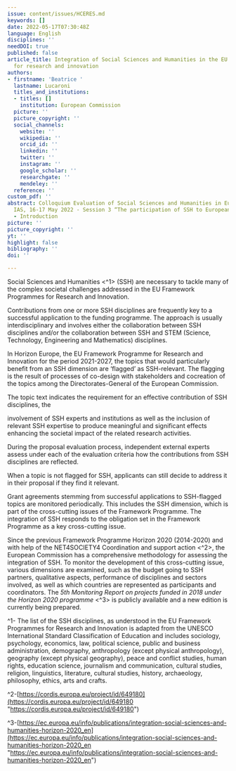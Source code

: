 ```yaml
---
issue: content/issues/HCERES.md
keywords: []
date: 2022-05-17T07:30:48Z
language: English
disciplines: ''
needDOI: true
published: false
article_title: Integration of Social Sciences and Humanities in the EU funding programmes
  for research and innovation
authors:
- firstname: 'Beatrice '
  lastname: Lucaroni
  titles_and_institutions:
  - titles: []
    institution: European Commission
  picture: ''
  picture_copyright: ''
  social_channels:
    website: ''
    wikipedia: ''
    orcid_id: ''
    linkedin: ''
    twitter: ''
    instagram: ''
    google_scholar: ''
    researchgate: ''
    mendeley: ''
  reference: ''
custom_pdf: ''
abstract: Colloquium Evaluation of Social Sciences and Humanities in Europe Paris
  IAS, 16-17 May 2022 - Session 3 “The participation of SSH to European research”
  - Introduction
picture: ''
picture_copyright: ''
yt: ''
highlight: false
bibliography: ''
doi: ''

---
```

Social Sciences and Humanities <^1> (SSH) are necessary to tackle many of the complex societal challenges addressed in the EU Framework Programmes for Research and Innovation.

Contributions from one or more SSH disciplines are frequently key to a successful application to the funding programme. The approach is usually interdisciplinary and involves either the collaboration between SSH disciplines and/or the collaboration between SSH and STEM (Science, Technology, Engineering and Mathematics) disciplines.

In Horizon Europe, the EU Framework Programme for Research and Innovation for the period 2021-2027, the topics that would particularly benefit from an SSH dimension are ‘flagged’ as SSH-relevant. The flagging is the result of processes of co-design with stakeholders and cocreation of the topics among the Directorates-General of the European Commission.

The topic text indicates the requirement for an effective contribution of SSH disciplines, the

involvement of SSH experts and institutions as well as the inclusion of relevant SSH expertise to produce meaningful and significant effects enhancing the societal impact of the related research activities.

During the proposal evaluation process, independent external experts assess under each of the evaluation criteria how the contributions from SSH disciplines are reflected.

When a topic is not flagged for SSH, applicants can still decide to address it in their proposal if they find it relevant.

Grant agreements stemming from successful applications to SSH-flagged topics are monitored periodically. This includes the SSH dimension, which is part of the cross-cutting issues of the Framework Programme. The integration of SSH responds to the obligation set in the Framework Programme as a key cross-cutting issue.

Since the previous Framework Programme Horizon 2020 (2014-2020) and with help of the NET4SOCIETY4 Coordination and support action <^2>, the European Commission has a comprehensive methodology for assessing the integration of SSH. To monitor the development of this cross-cutting issue, various dimensions are examined, such as the budget going to SSH partners, qualitative aspects, performance of disciplines and sectors involved, as well as which countries are represented as participants and coordinators. The _5th Monitoring Report on projects funded in 2018 under the Horizon 2020 programme_ <^3> is publicly available and a new edition is currently being prepared.

^1- The list of the SSH disciplines, as understood in the EU Framework Programmes for Research and Innovation is adapted from the UNESCO International Standard Classification of Education and includes sociology, psychology, economics, law, political science, public and business administration, demography, anthropology (except physical anthropology), geography (except physical geography), peace and conflict studies, human rights, education science, journalism and communication, cultural studies, religion, linguistics, literature, cultural studies, history, archaeology, philosophy, ethics, arts and crafts.

^2-[https://cordis.europa.eu/project/id/649180](https://cordis.europa.eu/project/id/649180 "https://cordis.europa.eu/project/id/649180")

^3-[https://ec.europa.eu/info/publications/integration-social-sciences-and-humanities-horizon-2020_en](https://ec.europa.eu/info/publications/integration-social-sciences-and-humanities-horizon-2020_en "https://ec.europa.eu/info/publications/integration-social-sciences-and-humanities-horizon-2020_en")